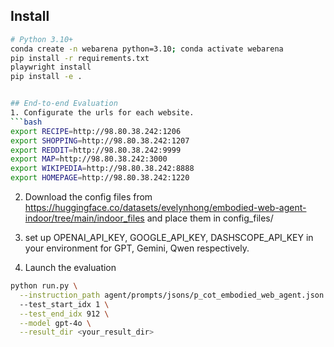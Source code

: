 ## Install
```bash
# Python 3.10+
conda create -n webarena python=3.10; conda activate webarena
pip install -r requirements.txt
playwright install
pip install -e .


## End-to-end Evaluation
1. Configurate the urls for each website.
```bash
export RECIPE=http://98.80.38.242:1206
export SHOPPING=http://98.80.38.242:1207
export REDDIT=http://98.80.38.242:9999
export MAP=http://98.80.38.242:3000
export WIKIPEDIA=http://98.80.38.242:8888
export HOMEPAGE=http://98.80.38.242:1220
```

2. Download the config files from https://huggingface.co/datasets/evelynhong/embodied-web-agent-indoor/tree/main/indoor_files and place them in config_files/ 

3. set up OPENAI_API_KEY, GOOGLE_API_KEY, DASHSCOPE_API_KEY in your environment for GPT, Gemini, Qwen respectively. 

6. Launch the evaluation
```bash
python run.py \
  --instruction_path agent/prompts/jsons/p_cot_embodied_web_agent.json \ # p_cot_embodied_web_agent_gemini.json for gemini and p_cot_embodied_web_agent_qwen.json for qwen
  --test_start_idx 1 \
  --test_end_idx 912 \
  --model gpt-4o \
  --result_dir <your_result_dir>
```

